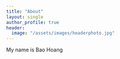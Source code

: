 ```yaml
---
title: "About"
layout: single
author_profile: true
header:
  image: "/assets/images/headerphoto.jpg"
---
```


My name is Bao Hoang
